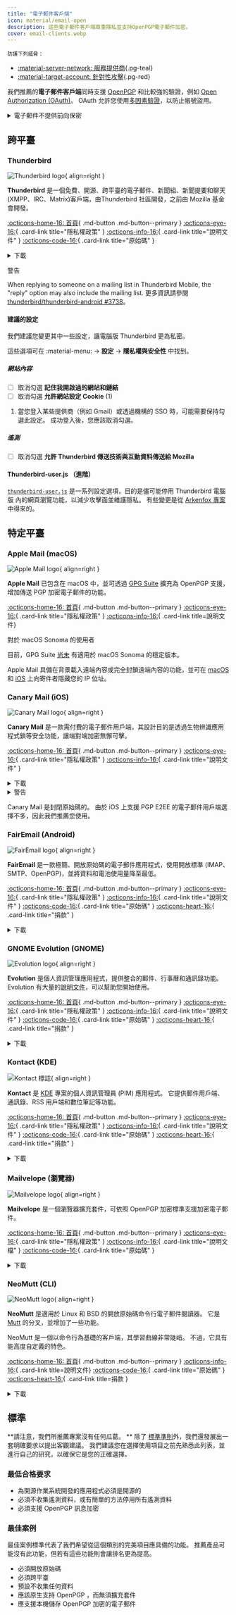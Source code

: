 ```yaml
---
title: "電子郵件客戶端"
icon: material/email-open
description: 這些電子郵件客戶端尊重隱私並支持OpenPGP電子郵件加密。
cover: email-clients.webp
---
```


<small>防護下列威脅：</small>

- [:material-server-network: 服務提供商](basics/common-threats.md#privacy-from-service-providers ""){.pg-teal}
- [:material-target-account: 針對性攻擊](basics/common-threats.md#attacks-against-specific-individuals ""){.pg-red}

我們推薦的**電子郵件客戶端**同時支援 [OpenPGP](encryption.md#openpgp) 和比較強的驗證，例如 [Open Authorization (OAuth)](https://en.wikipedia.org/wiki/OAuth)。 OAuth 允許您使用[多因素驗證](basics/multi-factor-authentication.md)，以防止帳號盜用。

<details class="warning" markdown>
<summary>電子郵件不提供前向保密</summary>

當使用端到端加密（ E2EE ）技術（如 OpenPGP ）時，電子郵件仍然會有一些未在電子郵件標頭中加密的[中繼數據](basics/email-security.md#email-metadata-overview)。

OpenPGP 也不支援[前向保密](https://en.wikipedia.org/wiki/Forward_secrecy)，這表示如果您或收件者的私鑰被盜，之前用它加密的所有訊息都會曝光：[我該如何保護我的私鑰呢？](basics/email-security.md)考慮使用提供前向保密功能的媒介：

[即時通訊軟體](real-time-communication.md ""){.md-button}

</details>

## 跨平臺

### Thunderbird

<div class="admonition recommendation" markdown>

![Thunderbird logo](assets/img/email-clients/thunderbird.svg){ align=right }

**Thunderbird** 是一個免費、開源、跨平臺的電子郵件、新聞組、新聞提要和聊天(XMPP、IRC、Matrix)客戶端，由Thunderbird 社區開發，之前由 Mozilla 基金會開發。

[:octicons-home-16: 首頁](https://thunderbird.net){ .md-button .md-button--primary }
[:octicons-eye-16:](https://mozilla.org/privacy/thunderbird){ .card-link title="隱私權政策" }
[:octicons-info-16:](https://support.mozilla.org/products/thunderbird){ .card-link title="說明文件" }
[:octicons-code-16:](https://hg.mozilla.org/comm-central){ .card-link title="原始碼" }

<details class="downloads" markdown>
<summary>下載</summary>

- [:simple-googleplay: Google Play](https://play.google.com/store/apps/details?id=net.thunderbird.android)
- [:simple-github: GitHub](https://github.com/thunderbird/thunderbird-android/releases)
- [:fontawesome-brands-windows: Windows](https://thunderbird.net)
- [:simple-apple: macOS](https://thunderbird.net)
- [:simple-linux: Linux](https://thunderbird.net)
- [:simple-flathub: Flathub](https://flathub.org/apps/details/org.mozilla.Thunderbird)

</details>

</div>

<div class="admonition warning" markdown>
<p class="admonition-title">警告</p>

When replying to someone on a mailing list in Thunderbird Mobile, the "reply" option may also include the mailing list. 更多資訊請參閱 [thunderbird/thunderbird-android #3738](https://github.com/thunderbird/thunderbird-android/issues/3738)。

</div>

#### 建議的設定

<div class="annotate" markdown>

我們建議您變更其中一些設定，讓電腦版 Thunderbird 更為私密。

這些選項可在 :material-menu: → **設定** → **隱私權與安全性** 中找到。

##### 網站內容

- [ ] 取消勾選 **記住我開啟過的網站和鏈結**
- [ ] 取消勾選 **允許網站設定  Cookie** (1)

</div>

1. 當您登入某些提供商（例如 Gmail）或透過機構的 SSO 時，可能需要保持勾選此設定。 成功登入後，您應該取消勾選。

##### 遙測

- [ ] 取消勾選 **允許 Thunderbird 傳送技術與互動資料傳送給 Mozilla**

#### Thunderbird-user.js （進階）

[`thunderbird-user.js`](https://github.com/HorlogeSkynet/thunderbird-user.js) 是一系列設定選項，目的是儘可能停用 Thunderbird 電腦版 內的網頁瀏覽功能，以減少攻擊面並維護隱私。 有些變更是從 [Arkenfox 專案](desktop-browsers.md#arkenfox-advanced) 中得來的。

## 特定平臺

### Apple Mail (macOS)

<div class="admonition recommendation" markdown>

![Apple Mail logo](assets/img/email-clients/applemail.png){ align=right }

**Apple Mail** 已包含在 macOS 中，並可透過 [GPG Suite](encryption.md#gpg-suite) 擴充為 OpenPGP 支援，增加傳送 PGP 加密電子郵件的功能。

[:octicons-home-16: 首頁](https://support.apple.com/guide/mail/welcome/mac){ .md-button .md-button--primary }
[:octicons-eye-16:](https://apple.com/legal/privacy/en-ww){ .card-link title="隱私權政策" }
[:octicons-info-16:](https://support.apple.com/mail){ .card-link title=說明文件}

</details>

</div>

<div class="admonition info" markdown>
<p class="admonition-title">對於 macOS Sonoma 的使用者</p>

目前，GPG Suite [尚未](https://gpgtools.com/sonoma) 有適用於 macOS Sonoma 的穩定版本。

</div>

Apple Mail 具備在背景載入遠端內容或完全封鎖遠端內容的功能，並可在 [macOS](https://support.apple.com/guide/mail/mlhl03be2866/mac) 和 [iOS](https://support.apple.com/guide/iphone/iphf084865c7/ios) 上向寄件者隱藏您的 IP 位址。

### Canary Mail (iOS)

<div class="admonition recommendation" markdown>

![Canary Mail logo](assets/img/email-clients/canarymail.svg){ align=right }

**Canary Mail** 是一款需付費的電子郵件用戶端，其設計目的是透過生物辨識應用程式鎖等安全功能，讓端對端加密無懈可擊。

[:octicons-home-16: 首頁](https://canarymail.io){ .md-button .md-button--primary }
[:octicons-eye-16:](https://canarymail.io/privacy.html){ .card-link title="隱私權政策" }
[:octicons-info-16:](https://canarymail.io/help){ .card-link title="說明文件" }

<details class="downloads" markdown>
<summary>下載</summary>

- [:simple-googleplay: Google Play](https://play.google.com/store/apps/details?id=io.canarymail.android)
- [:simple-appstore: App Store](https://apps.apple.com/app/id1155470386)
- [:fontawesome-brands-windows: Windows](https://canarymail.io/downloads.html)
- [:simple-apple: macOS](https://apps.apple.com/app/id1236045954)

</details>

</div>

<details class="warning" markdown>
<summary>警告</summary>

Canary Mail 最近推出了 Windows 和 Android 用戶端，不過我們認為它們不如 iOS 和 Mac 的客戶端穩定。

</details>

Canary Mail 是封閉原始碼的。 由於 iOS 上支援 PGP E2EE 的電子郵件用戶端選擇不多，因此我們推薦您使用。

### FairEmail (Android)

<div class="admonition recommendation" markdown>

![FairEmail logo](assets/img/email-clients/fairemail.svg){ align=right }

**FairEmail** 是一款極簡、開放原始碼的電子郵件應用程式，使用開放標準 (IMAP、SMTP、OpenPGP)，並將資料和電池使用量降至最低。

[:octicons-home-16: 首頁](https://email.faircode.eu){ .md-button .md-button--primary }
[:octicons-eye-16:](https://github.com/M66B/FairEmail/blob/master/PRIVACY.md){ .card-link title="隱私權政策" }
[:octicons-info-16:](https://github.com/M66B/FairEmail/blob/master/FAQ.md){ .card-link title="說明文件" }
[:octicons-code-16:](https://github.com/M66B/FairEmail){ .card-link title="原始碼" }
[:octicons-heart-16:](https://email.faircode.eu/donate){ .card-link title="捐款" }

<details class="downloads" markdown>
<summary>下載</summary>

- [:simple-googleplay: Google Play](https://play.google.com/store/apps/details?id=eu.faircode.email)
- [:simple-github: GitHub](https://github.com/M66B/FairEmail/releases)

</details>

</div>

### GNOME Evolution (GNOME)

<div class="admonition recommendation" markdown>

![Evolution logo](assets/img/email-clients/evolution.svg){ align=right }

**Evolution** 是個人資訊管理應用程式，提供整合的郵件、行事曆和通訊錄功能。 Evolution 有大量的[說明文件](https://help.gnome.org/users/evolution/stable)，可以幫助您開始使用。

[:octicons-home-16: 首頁](https://wiki.gnome.org/Apps/Evolution){ .md-button .md-button--primary }
[:octicons-eye-16:](https://wiki.gnome.org/Apps/Evolution/PrivacyPolicy){ .card-link title="隱私權政策" }
[:octicons-info-16:](https://help.gnome.org/users/evolution/stable){ .card-link title="說明文件" }
[:octicons-code-16:](https://gitlab.gnome.org/GNOME/evolution){ .card-link title="原始碼" }
[:octicons-heart-16:](https://gnome.org/donate){ .card-link title="捐款" }

<details class="downloads" markdown>
<summary>下載</summary>

- [:simple-flathub: Flathub](https://flathub.org/apps/details/org.gnome.Evolution)

</details>

</div>

### Kontact (KDE)

<div class="admonition recommendation" markdown>

![Kontact 標誌](assets/img/email-clients/kontact.svg){ align=right }

**Kontact** 是 [KDE](https://kde.org) 專案的個人資訊管理員 (PIM) 應用程式。 它提供郵件用戶端、通訊錄、RSS 用戶端和數位筆記等功能。

[:octicons-home-16: 首頁](https://kontact.kde.org){ .md-button .md-button--primary }
[:octicons-eye-16:](https://kde.org/privacypolicy-apps){ .card-link title="隱私權政策" }
[:octicons-info-16:](https://kontact.kde.org/users){ .card-link title="說明文件" }
[:octicons-code-16:](https://invent.kde.org/pim/kmail){ .card-link title="原始碼" }
[:octicons-heart-16:](https://kde.org/community/donations){ .card-link title="捐款" }

<details class="downloads" markdown>
<summary>下載</summary>

- [:simple-linux: Linux](https://kontact.kde.org/download)
- [:simple-flathub: Flathub](https://flathub.org/apps/details/org.kde.kontact)

</details>

</div>

### Mailvelope (瀏覽器)

<div class="admonition recommendation" markdown>

![Mailvelope logo](assets/img/email-clients/mailvelope.svg){ align=right }

**Mailvelope** 是一個瀏覽器擴充套件，可依照 OpenPGP 加密標準支援加密電子郵件。

[:octicons-home-16: 首頁](https://mailvelope.com){ .md-button .md-button--primary }
[:octicons-eye-16:](https://mailvelope.com/privacy-policy){ .card-link title="隱私權政策" }
[:octicons-info-16:](https://mailvelope.com/faq){ .card-link title="說明文檔" }
[:octicons-code-16:](https://github.com/mailvelope/mailvelope){ .card-link title="原始碼" }

<details class="downloads" markdown>
<summary>下載</summary>

- [:simple-firefoxbrowser: Firefox](https://addons.mozilla.org/firefox/addon/mailvelope)
- [:simple-googlechrome: Chrome](https://chrome.google.com/webstore/detail/mailvelope/kajibbejlbohfaggdiogboambcijhkke)
- [:fontawesome-brands-edge: Edge](https://microsoftedge.microsoft.com/addons/detail/mailvelope/dgcbddhdhjppfdfjpciagmmibadmoapc)

</details>

</div>

### NeoMutt (CLI)

<div class="admonition recommendation" markdown>

![NeoMutt logo](assets/img/email-clients/mutt.svg){ align=right }

**NeoMutt** 是適用於 Linux 和 BSD 的開放原始碼命令行電子郵件閱讀器。 它是 [Mutt](https://zh.wikipedia.org/wiki/Mutt) 的分叉，並增加了一些功能。

NeoMutt 是一個以命令行為基礎的客戶端，其學習曲線非常陡峭。 不過，它具有能高度自定義的特色。

[:octicons-home-16: 首頁](https://neomutt.org){ .md-button .md-button--primary }
[:octicons-info-16:](https://neomutt.org/guide){ .card-link title=說明文件}
[:octicons-code-16:](https://github.com/neomutt/neomutt){ .card-link title="原始碼" }
[:octicons-heart-16:](https://paypal.com/paypalme/russon){ .card-link title=捐款 }

<details class="downloads" markdown>
<summary>下載</summary>

- [:simple-apple: macOS](https://neomutt.org/distro)
- [:simple-linux: Linux](https://neomutt.org/distro)

</details>

</div>

## 標準

**請注意，我們所推薦專案沒有任何瓜葛。 ** 除了 [標準準則](about/criteria.md)外，我們還發展出一套明確要求以提出客觀建議。 我們建議您在選擇使用項目之前先熟悉此列表，並進行自己的研究，以確保它是您的正確選擇。

### 最低合格要求

- 為開源作業系統開發的應用程式必須是開源的
- 必須不收集遙測資料，或有簡單的方法停用所有遙測資料
- 必須支援 OpenPGP 訊息加密

### 最佳案例

最佳案例標準代表了我們希望從這個類別的完美項目應具備的功能。 推薦產品可能沒有此功能，但若有這些功能則會讓排名更為提高。

- 必須開放原始碼
- 必須跨平臺
- 預設不收集任何資料
- 應該原生支持 OpenPGP ，而無須擴充套件
- 應支援本機儲存 OpenPGP 加密的電子郵件
